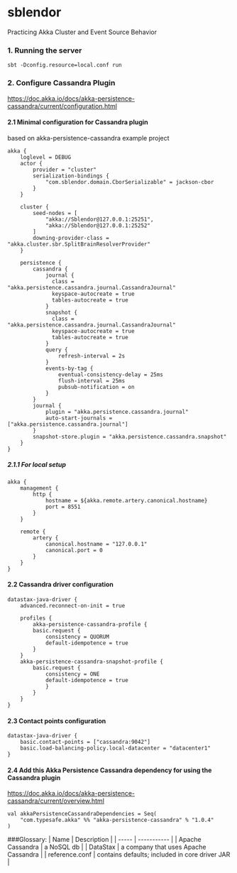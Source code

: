# sblendor
Practicing Akka Cluster and Event Source Behavior

### 1. Running the server
    sbt -Dconfig.resource=local.conf run
### 2. Configure Cassandra Plugin
https://doc.akka.io/docs/akka-persistence-cassandra/current/configuration.html
#### 2.1 Minimal configuration for Cassandra plugin 
based on akka-persistence-cassandra example project

    akka {
        loglevel = DEBUG
        actor {
            provider = "cluster"
            serialization-bindings {
                "com.sblendor.domain.CborSerializable" = jackson-cbor
            }
        }
        
        cluster {
            seed-nodes = [
                "akka://Sblendor@127.0.0.1:25251",
                "akka://Sblendor@127.0.0.1:25252"
            ]
            downing-provider-class = "akka.cluster.sbr.SplitBrainResolverProvider"
        }
        
        persistence {
            cassandra {
                journal {
                  class = "akka.persistence.cassandra.journal.CassandraJournal"
                  keyspace-autocreate = true
                  tables-autocreate = true
                }
                snapshot {
                  class = "akka.persistence.cassandra.journal.CassandraJournal"
                  keyspace-autocreate = true
                  tables-autocreate = true
                }
                query {
                    refresh-interval = 2s
                }
                events-by-tag {
                    eventual-consistency-delay = 25ms
                    flush-interval = 25ms
                    pubsub-notification = on
                }
            }
            journal {
                plugin = "akka.persistence.cassandra.journal"
                auto-start-journals = ["akka.persistence.cassandra.journal"]
            }
            snapshot-store.plugin = "akka.persistence.cassandra.snapshot"
        }
    }

##### 2.1.1 For local setup
    akka {
        management {
            http {
                hostname = ${akka.remote.artery.canonical.hostname}
                port = 8551
            }
        }    
    
        remote {
            artery {
                canonical.hostname = "127.0.0.1"
                canonical.port = 0
            }
        }
    }

#### 2.2 Cassandra driver configuration
    datastax-java-driver {
        advanced.reconnect-on-init = true
        
        profiles {
            akka-persistence-cassandra-profile {
            basic.request {
                consistency = QUORUM
                default-idempotence = true
            }
        }
        akka-persistence-cassandra-snapshot-profile {
            basic.request {
                consistency = ONE
                default-idempotence = true
                }
            }
        }
    }

#### 2.3 Contact points configuration
    datastax-java-driver {
        basic.contact-points = ["cassandra:9042"]
        basic.load-balancing-policy.local-datacenter = "datacenter1"
    }

#### 2.4 Add this Akka Persistence Cassandra dependency for using the Cassandra plugin
https://doc.akka.io/docs/akka-persistence-cassandra/current/overview.html
    
    val akkaPersistenceCassandraDependencies = Seq(
        "com.typesafe.akka" %% "akka-persistence-cassandra" % "1.0.4"
    )

###Glossary:
| Name  | Description |
| ----- | ----------- |
| Apache Cassandra | a NoSQL db |
| DataStax | a company that uses Apache Cassandra |
| reference.conf | contains defaults; included in core driver JAR |
